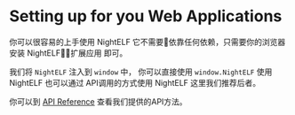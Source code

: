 # Setting up for you Web Applications

你可以很容易的上手使用 NightELF 它不需要依靠任何依赖，只需要你的浏览器安装 NightELF扩展应用 即可。

我们将 `NightELF` 注入到 `window` 中， 你可以直接使用 `window.NightELF` 使用 NightELF 也可以通过 API调用的方式使用 NightELF 这里我们推荐后者。

你可以到 [API Reference](ApiReference/ApiReference.md) 查看我们提供的API方法。


